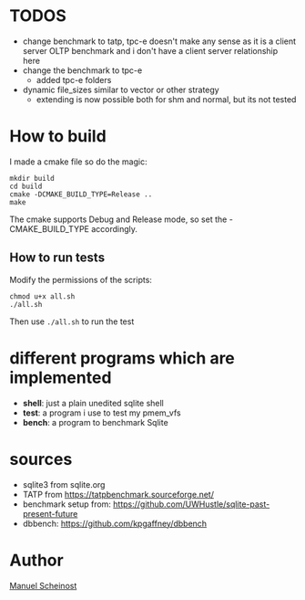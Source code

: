 # TODOS
- change benchmark to tatp, tpc-e doesn't make any sense as it is a client server OLTP benchmark and i don't have a client server relationship here
- change the benchmark to tpc-e
    - added tpc-e folders 
- dynamic file_sizes similar to vector or other strategy
    - extending is now possible both for shm and normal, but its not tested

# How to build
I made a cmake file so do the magic:
```
mkdir build
cd build
cmake -DCMAKE_BUILD_TYPE=Release ..
make
```
The cmake supports Debug and Release mode, so set the -CMAKE_BUILD_TYPE accordingly.

## How to run tests
Modify the permissions of the scripts:
```
chmod u+x all.sh
./all.sh
```
Then use `./all.sh` to run the test

# different programs which are implemented
- __shell__: just a plain unedited sqlite shell
- __test__: a program i use to test my pmem_vfs
- __bench__: a program to benchmark Sqlite

# sources
- sqlite3 from sqlite.org
- TATP from https://tatpbenchmark.sourceforge.net/
- benchmark setup from: https://github.com/UWHustle/sqlite-past-present-future
- dbbench: https://github.com/kpgaffney/dbbench


Author
=============
[Manuel Scheinost](https://github.com/M-Scheinost)